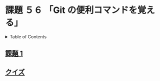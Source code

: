 # 課題 ５６ 「Git の便利コマンドを覚える」

<!-- START doctoc generated TOC please keep comment here to allow auto update -->
<!-- DON'T EDIT THIS SECTION, INSTEAD RE-RUN doctoc TO UPDATE -->
<details>
<summary>Table of Contents</summary>

- [課題 1](#%E8%AA%B2%E9%A1%8C-1)

</details>
<!-- END doctoc generated TOC please keep comment here to allow auto update -->

## [課題 1](./task_1)

## [クイズ](./quiz)